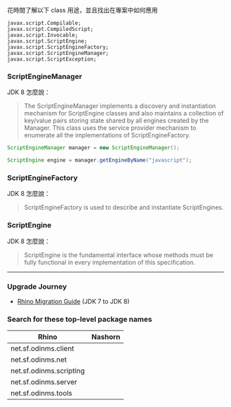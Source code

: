 花時間了解以下 class 用途，並且找出在專案中如何應用
```
javax.script.Compilable;
javax.script.CompiledScript;
javax.script.Invocable;
javax.script.ScriptEngine;
javax.script.ScriptEngineFactory;
javax.script.ScriptEngineManager;
javax.script.ScriptException;
```

### ScriptEngineManager

JDK 8 怎麼說：
> The ScriptEngineManager implements a discovery and instantiation mechanism for ScriptEngine classes and also maintains a collection of key/value pairs storing state shared by all engines created by the Manager. This class uses the service provider mechanism to enumerate all the implementations of ScriptEngineFactory.


```java
ScriptEngineManager manager = new ScriptEngineManager();

ScriptEngine engine = manager.getEngineByName("javascript");
```

### ScriptEngineFactory

JDK 8 怎麼說：
> ScriptEngineFactory is used to describe and instantiate ScriptEngines.

### ScriptEngine

JDK 8 怎麼說：
> ScriptEngine is the fundamental interface whose methods must be fully functional in every implementation of this specification.

----

### Upgrade Journey
* [Rhino Migration Guide](https://wiki.openjdk.org/display/Nashorn/Rhino+Migration+Guide) (JDK 7 to JDK 8)

### Search for these top-level package names

|Rhino|Nashorn|
|----|----|
|net.sf.odinms.client||
|net.sf.odinms.net||
|net.sf.odinms.scripting||
|net.sf.odinms.server||
|net.sf.odinms.tools||
